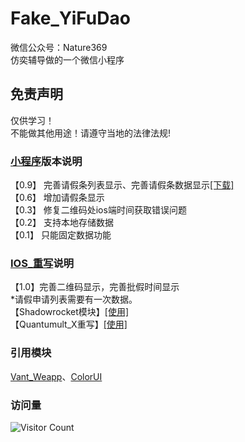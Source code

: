 # Fake_YiFuDao
微信公众号：Nature369   
仿奕辅导做的一个微信小程序     

## 免责声明   
仅供学习！   
不能做其他用途！请遵守当地的法律法规!


### [小程序](https://github.com/Eoyz369/Fake_YiFuDao/tree/main/Wechat_Mini_Program)版本说明  
【0.9】
完善请假条列表显示、完善请假条数据显示[[下载]](https://github.com/Eoyz369/Fake_YiFuDao/releases/tag/V0.9)   
【0.6】
增加请假条显示   
【0.3】
修复二维码处ios端时间获取错误问题  
【0.2】
支持本地存储数据  
【0.1】
只能固定数据功能


### [IOS_重写](https://github.com/Eoyz369/Fake_YiFuDao/tree/main/IOS_Scripts)说明   
【1.0】完善二维码显示，完善批假时间显示   
*请假申请列表需要有一次数据。   
【Shadowrocket模块】[[使用]](https://raw.githubusercontent.com/Eoyz369/Fake_YiFuDao/main/IOS_Scripts/YiFuDao.module)    
【Quantumult_X重写】[[使用]](https://raw.githubusercontent.com/Eoyz369/Fake_YiFuDao/main/IOS_Scripts/YiFuDao.conf)     


### 引用模块
[Vant_Weapp](https://vant-ui.github.io/vant-weapp/#/quickstart)、[ColorUI](https://github.com/weilanwl/coloruicss)


### 访问量
![Visitor Count](https://profile-counter.glitch.me/Fake_YiFuDao/count.svg)

